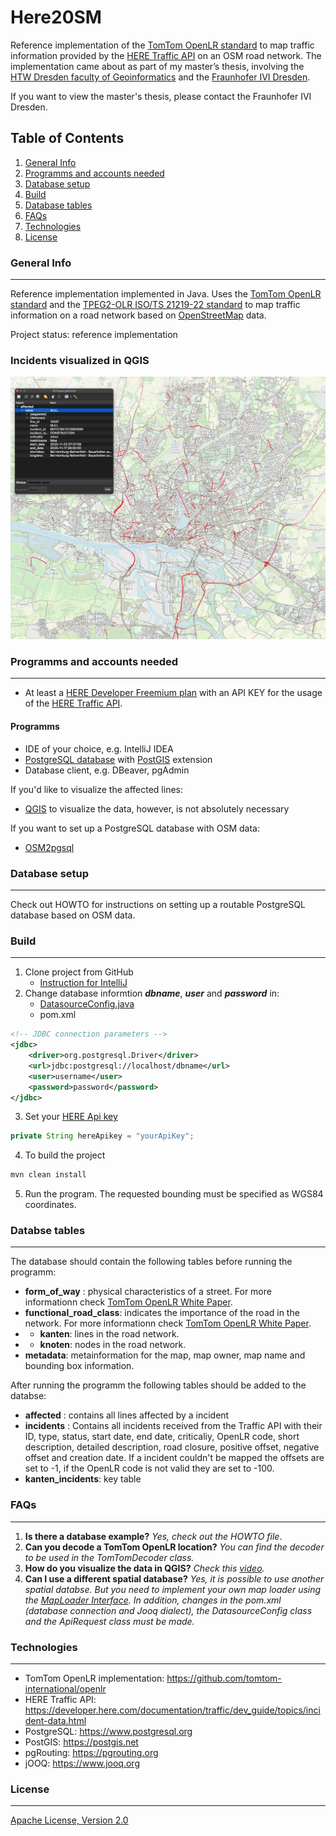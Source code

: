 # Here20SM

Reference implementation of the [TomTom OpenLR standard](https://www.openlr-association.com/method.html) to map traffic information provided by the [HERE Traffic API](https://developer.here.com/documentation/traffic/dev_guide/topics/what-is.html) on an OSM road network. The implementation came about as part of my master’s thesis, involving the [HTW Dresden faculty of Geoinformatics](https://www.htw-dresden.de/hochschule/fakultaeten/geoinformation) and the [Fraunhofer IVI Dresden](https://www.ivi.fraunhofer.de). 

If you want to view the master's thesis, please contact the Fraunhofer IVI Dresden.

## Table of Contents
1. [General Info](#general-info)
2. [Programms and accounts needed](#programms)
3. [Database setup](#database_setup)
4. [Build](#build)
5. [Database tables](#tables)
6. [FAQs](#faqs)
7. [Technologies](#technologies)
8. [License](#license)

### General Info
***
Reference implementation implemented in Java. Uses the [TomTom OpenLR standard](https://www.openlr-association.com/method.html) and the [TPEG2-OLR ISO/TS 21219-22 standard](https://www.iso.org/standard/63122.html) to map traffic information on a road network based on [OpenStreetMap](https://www.openstreetmap.org/#map=6/51.330/10.453) data. 

Project status: reference implementation

### Incidents visualized in QGIS
![IncidentsVisualized](src/main/resources/Screenshots/visualizedIncidents.png)


### Programms and accounts needed
***
* At least a [HERE Developer Freemium plan](https://developer.here.com/pricing) with an API KEY for the usage of the [HERE Traffic API](https://developer.here.com/documentation/traffic/dev_guide/topics/what-is.html).

#### Programms
* IDE of your choice, e.g. IntelliJ IDEA
* [PostgreSQL database](https://www.postgresql.org) with [PostGIS](http://postgis.net) extension
* Database client, e.g. DBeaver, pgAdmin 

If you'd like to visualize the affected lines: 
* [QGIS](https://www.qgis.org/de/site/) to visualize the data, however, is not absolutely necessary

If you want to set up a PostgreSQL database with OSM data: 
* [OSM2pgsql](https://osm2pgsql.org)

### Database setup 
***
Check out HOWTO for instructions on setting up a routable PostgreSQL database based on OSM data.

### Build
***
1. Clone project from GitHub
    * [Instruction for IntelliJ](https://blog.jetbrains.com/idea/2020/10/clone-a-project-from-github/) 
2. Change database informtion ***dbname***, ***user*** and ***password*** in:  
    * [DatasourceConfig.java](src/main/java/DataBase/DatasourceConfig.java) 
    * pom.xml
```xml
<!-- JDBC connection parameters -->
<jdbc>
    <driver>org.postgresql.Driver</driver>
    <url>jdbc:postgresql://localhost/dbname</url>
    <user>username</user>
    <password>password</password>
</jdbc>
```

3. Set your [HERE Api key](src/main/java/HereApi/ApiRequest.java)
```java
private String hereApikey = "yourApiKey";
```

4. To build the project
```bash
mvn clean install
```
5. Run the program. The requested bounding must be specified as WGS84 coordinates.

### Databse tables 
***
The database should contain the following tables before running the programm: 
+ **form_of_way** : physical characteristics of a street. For more informationn check [TomTom OpenLR White Paper](https://www.openlr-association.com/fileadmin/user_upload/openlr-whitepaper_v1.5.pdf).
+ **functional_road_class**: indicates the importance of the road in the network. For more informationn check [TomTom OpenLR White Paper](https://www.openlr-association.com/fileadmin/user_upload/openlr-whitepaper_v1.5.pdf).
+ + **kanten**: lines in the road network. 
+ + **knoten**: nodes in the road network. 
+ **metadata**: metainformation for the map, map owner, map name and bounding box information.


After running the programm the following tables should be added to the databse: 
+ **affected** : contains all lines affected by a incident
+ **incidents** : Contains all incidents received from the Traffic API with their ID, type, status, start date, end date, criticaliy, OpenLR code, short description, detailed description, road closure, positive offset, negative offset and creation date. If a incident couldn't be mapped the offsets are set to -1, if the OpenLR code is not valid they are set to -100. 
+ **kanten_incidents**: key table

### FAQs
***
1. **Is there a database example?**
_Yes, check out the HOWTO file_. 
1. **Can you decode a TomTom OpenLR location?**
_You can find the decoder to be used in the TomTomDecoder class._ 
2. **How do you visualize the data in QGIS?**
_Check this [video](https://www.youtube.com/watch?v=17AZQ2-5Rrk)._
1. **Can I use a different spatial database?** _Yes, it is possible to use another spatial databse. But you need to implement your own map loader using the [MapLoader Interface](src/main/java/Loader/MapLoader.java). In addition, changes in the pom.xml (database connection and Jooq dialect), the DatasourceConfig class and the ApiRequest class must be made._ 

### Technologies
***
* TomTom OpenLR implementation: <https://github.com/tomtom-international/openlr>
* HERE Traffic API: <https://developer.here.com/documentation/traffic/dev_guide/topics/incident-data.html>
* PostgreSQL: <https://www.postgresql.org>
* PostGIS: <https://postgis.net>
* pgRouting: <https://pgrouting.org>
* jOOQ: <https://www.jooq.org>


### License
***
[Apache License, Version 2.0](http://www.apache.org/licenses/LICENSE-2.0.html)

